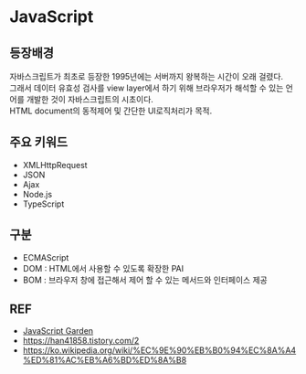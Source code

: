 # JavaScript

## 등장배경
자바스크립트가 최초로 등장한 1995년에는 서버까지 왕복하는 시간이 오래 걸렸다.  
그래서 데이터 유효성 검사를 view layer에서 하기 위해 브라우저가 해석할 수 있는 언어를 개발한 것이 자바스크립트의 시초이다.  
HTML document의 동적제어 및 간단한 UI로직처리가 목적.

## 주요 키워드
- XMLHttpRequest
- JSON
- Ajax
- Node.js 
- TypeScript


## 구분
- ECMAScript
- DOM : HTML에서 사용할 수 있도록 확장한 PAI
- BOM : 브라우저 창에 접근해서 제어 할 수 있는 메서드와 인터페이스 제공

## REF
- [JavaScript Garden](http://bonsaiden.github.io/JavaScript-Garden/ko/#intro)
- https://han41858.tistory.com/2
- https://ko.wikipedia.org/wiki/%EC%9E%90%EB%B0%94%EC%8A%A4%ED%81%AC%EB%A6%BD%ED%8A%B8



